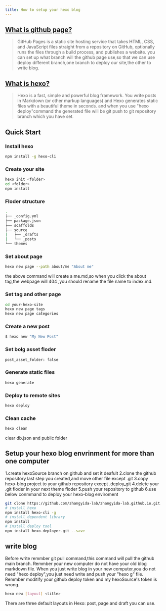 ```yaml
---
title: How to setup your hexo blog
---
```


## [What is github page?](https://docs.github.com/en/pages/getting-started-with-github-pages/about-github-pages)
>GitHub Pages is a static site hosting service that takes HTML, CSS, and JavaScript files straight from a repository on GitHub, optionally runs the files through a build process, and publishes a website. you can set up what branch will the github page use,so that we can use deploy different branch,one branch to deploy our site,the other to write blog.


## [What is hexo?](https://hexo.io/docs/)
>Hexo is a fast, simple and powerful blog framework. You write posts in Markdown (or other markup languages) and Hexo generates static files with a beautiful theme in seconds.
and when you use "hexo deploy"command the generated file will be git push to git repository branch which you have set.

## Quick Start
### Install hexo

``` bash
npm install -g hexo-cli
```
<!--more-->
### Create your site
``` bash
hexo init <folder>
cd <folder>
npm install
```
### Floder structure
``` bash
.
├── _config.yml
├── package.json
├── scaffolds
├── source
|   ├── _drafts
|   └── _posts
└── themes
```

### Set about page

``` bash
hexo new page --path about/me "About me"
```
the above command will create a me.md,so when you click the about tag,the webpage will 404 ,you should rename the file name to index.md. 
### Set tag and other page
``` bash
cd your-hexo-site
hexo new page tags
hexo new page categories
```
### Create a new post

``` bash
$ hexo new "My New Post"
```
### Set bolg asset floder


``` bash
post_asset_folder: false
```

### Generate static files

``` bash
hexo generate
```

### Deploy to remote sites

``` bash
hexo deploy
```

### Clean cache
``` ruby
hexo clean
```
clear db.json and public folder

## Setup your hexo blog envrinment for more than one computer

1.create  hexoSource branch on github and set it deafult
2.clone the github repository last step you created,and move other file except .git
3.copy hexo-blog project to your github repository except .deploy_git
4.delete your .git floder in your next theme floder
5.push your repository to github 
6.use below conmmand to deploy your hexo-blog enviroment

``` bash
git clone https://github.com/zhangyida-lab/zhangyida-lab.github.io.git.github.io.git
# install hexo
npm install hexo-cli -g
# install dependent library
npm install 
# install deploy tool
npm install hexo-deployer-git --save
```
## write blog
Before write remmber git pull command,this command will pull the github main branch.
Remmber your new computer do not have your old blog markdown file.
When you just write blog in your new computer,you do not need "hexo deploy",you just need write and push your "hexo g" file.
Remmber moditify your github deploy token and my hexoSource's token is wrong.
``` bash
hexo new [layout] <title>
```
There are three default layouts in Hexo: post, page and draft you can use.


